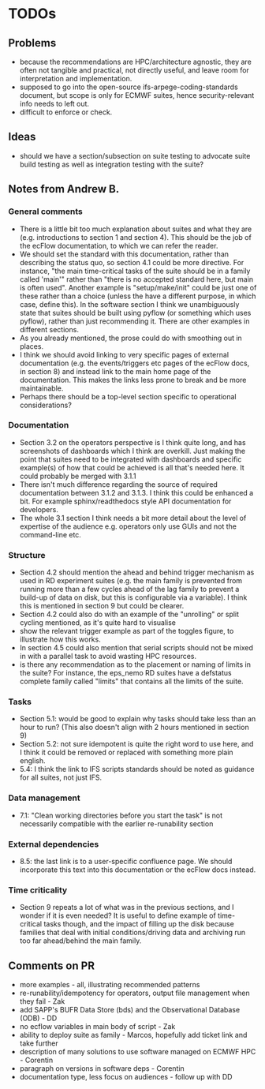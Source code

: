 # TODOs


## Problems
- because the recommendations are HPC/architecture agnostic, they are often not tangible and practical, not directly useful,
  and leave room for interpretation and implementation.
- supposed to go into the open-source ifs-arpege-coding-standards document, but scope is only for ECMWF suites, hence
  security-relevant info needs to left out.
- difficult to enforce or check.


## Ideas
- should we have a section/subsection on suite testing to advocate suite build testing as well as integration testing with the suite?

## Notes from Andrew B.

### General comments
- There is a little bit too much explanation about suites and what they are (e.g. introductions to section 1 and section 4). This should be the job of the ecFlow documentation, to which we can refer the reader.
- We should set the standard with this documentation, rather than describing the status quo, so section 4.1 could be more directive. For instance, "the main time-critical tasks of the suite should be in a family called 'main'" rather than "there is no accepted standard here, but main is often used". Another example is "setup/make/init" could be just one of these rather than a choice (unless the have a different purpose, in which case, define this). In the software section I think we unambiguously state that suites should be built using pyflow (or something which uses pyflow), rather than just recommending it. There are other examples in different sections.
- As you already mentioned, the prose could do with smoothing out in places.
- I think we should avoid linking to very specific pages of external documentation (e.g. the events/triggers etc pages of the ecFlow docs, in section 8) and instead link to the main home page of the documentation. This makes the links less prone to break and be more maintainable.
- Perhaps there should be a top-level section specific to operational considerations?

### Documentation
- Section 3.2 on the operators perspective is I think quite long, and has screenshots of dashboards which I think are overkill. Just making the point that suites need to be integrated with dashboards and specific example(s) of how that could be achieved is all that's needed here. It could probably be merged with 3.1.1
- There isn't much difference regarding the source of required documentation between 3.1.2 and 3.1.3. I think this could be enhanced a bit. For example sphinx/readthedocs style API documentation for developers.
- The whole 3.1 section I think needs a bit more detail about the level of expertise of the audience e.g. operators only use GUIs and not the command-line etc.

### Structure
- Section 4.2 should mention the ahead and behind trigger mechanism as used in RD experiment suites (e.g. the main family is prevented from running more than a few cycles ahead of the lag family to prevent a build-up of data on disk, but this is configurable via a variable). I think this is mentioned in section 9 but could be clearer.
- Section 4.2 could also do with an example of the "unrolling" or split cycling mentioned, as it's quite hard to visualise
- show the relevant trigger example as part of the toggles figure, to illustrate how this works.
- In section 4.5 could also mention that serial scripts should not be mixed in with a parallel task to avoid wasting HPC resources.
- is there any recommendation as to the placement or naming of limits in the suite? For instance, the eps_nemo RD suites have a defstatus complete family called "limits" that contains all the limits of the suite.

### Tasks
- Section 5.1: would be good to explain why tasks should take less than an hour to run? (This also doesn't align with 2 hours mentioned in section 9)
- Section 5.2: not sure idempotent is quite the right word to use here, and I think it could be removed or replaced with something more plain english.
- 5.4: I think the link to IFS scripts standards should be noted as guidance for all suites, not just IFS.


### Data management
- 7.1: "Clean working directories before you start the task" is not necessarily compatible with the earlier re-runability section

### External dependencies
- 8.5: the last link is to a user-specific confluence page. We should incorporate this text into this documentation or the ecFlow docs instead.

### Time criticality
- Section 9 repeats a lot of what was in the previous sections, and I wonder if it is even needed? It is useful to define example of time-critical tasks though, and the impact of filling up the disk because families that deal with initial conditions/driving data and archiving run too far ahead/behind the main family.


## Comments on PR
- more examples - all, illustrating recommended patterns
- re-runability/idempotency for operators, output file management when they fail  - Zak
- add SAPP's BUFR Data Store (bds) and the Observational Database (ODB) - DD
- no ecflow variables in main body of script - Zak
- ability to deploy suite as family - Marcos, hopefully add ticket link and take further
- description of many solutions to use software managed on ECMWF HPC - Corentin
- paragraph on versions in software deps - Corentin
- documentation type, less focus on audiences - follow up with DD
